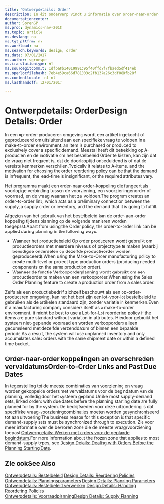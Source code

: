 ```yaml
---
title: 'Ontwerpdetails: Order'
description: In dit onderwerp vindt u informatie over order-naar-order-koppelingen in een omgeving waarin op order wordt geproduceerd.
documentationcenter: 
author: SorenGP
ms.prod: dynamics-nav-2018
ms.topic: article
ms.devlang: na
ms.tgt_pltfrm: na
ms.workload: na
ms.search.keywords: design, order
ms.date: 07/01/2017
ms.author: sgroespe
ms.translationtype: HT
ms.sourcegitcommit: 1dfba8b14019991c95f40ffd5f7fbaed5df414eb
ms.openlocfilehash: 7eb4e59ca66d781003c2fb135a26c3df088fb28f
ms.contentlocale: nl-nl
ms.lasthandoff: 12/01/2017

---
```

# <a name="design-details-order"></a><span data-ttu-id="8773a-103">Ontwerpdetails: Order</span><span class="sxs-lookup"><span data-stu-id="8773a-103">Design Details: Order</span></span>
<span data-ttu-id="8773a-104">In een op-order-produceren omgeving wordt een artikel ingekocht of geproduceerd om uitsluitend aan een specifieke vraag te voldoen.</span><span class="sxs-lookup"><span data-stu-id="8773a-104">In a make-to-order environment, an item is purchased or produced to exclusively cover a specific demand.</span></span> <span data-ttu-id="8773a-105">Meestal heeft dit betrekking op A-producten en de motivatie om het bestelbeleid Order te kiezen, kan zijn dat de vraag niet frequent is, dat de doorlooptijd onbeduidend is of dat de vereiste kenmerken verschillen.</span><span class="sxs-lookup"><span data-stu-id="8773a-105">Typically it relates to A-items, and the motivation for choosing the order reordering policy can be that the demand is infrequent, the lead-time is insignificant, or the required attributes vary.</span></span>  
  
<span data-ttu-id="8773a-106">Het programma maakt een order-naar-order-koppeling die fungeert als voorlopige verbinding tussen de voorziening, een voorzieningenorder of voorraad, en de vraag waaraan het zal voldoen.</span><span class="sxs-lookup"><span data-stu-id="8773a-106">The program creates an order-to-order link, which acts as a preliminary connection between the supply, a supply order or inventory, and the demand that it is going to fulfill.</span></span>  
  
<span data-ttu-id="8773a-107">Afgezien van het gebruik van het bestelbeleid kan de order-aan-order koppeling tijdens planning op de volgende manieren worden toegepast:</span><span class="sxs-lookup"><span data-stu-id="8773a-107">Apart from using the Order policy, the order-to-order link can be applied during planning in the following ways:</span></span>  
  
* <span data-ttu-id="8773a-108">Wanneer het productiebeleid Op order produceren wordt gebruikt om productieorders met meerdere niveaus of projecttype te maken (waarbij benodigde onderdelen op dezelfde productieorder worden geproduceerd).</span><span class="sxs-lookup"><span data-stu-id="8773a-108">When using the Make-to-Order manufacturing policy to create multi-level or project type production orders (producing needed components on the same production order).</span></span>  
* <span data-ttu-id="8773a-109">Wanneer de functie Verkooporderplanning wordt gebruikt om een productieorder te maken van een verkooporder.</span><span class="sxs-lookup"><span data-stu-id="8773a-109">When using the Sales Order Planning feature to create a production order from a sales order.</span></span>  
  
<span data-ttu-id="8773a-110">Zelfs als een productiebedrijf zichzelf beschouwt als een op-order-produceren omgeving, kan het het best zijn een lot-voor-lot bestelbeleid te gebruiken als de artikelen standaard zijn, zonder variatie in kenmerken.</span><span class="sxs-lookup"><span data-stu-id="8773a-110">Even if a manufacturing company considers itself as a make-to-order environment, it might be best to use a Lot-for-Lot reordering policy if the items are pure standard without variation in attributes.</span></span> <span data-ttu-id="8773a-111">Hierdoor gebruikt het systeem niet-geplande voorraad en worden verkooporders alleen gecumuleerd met dezelfde verzenddatum of binnen een bepaalde periode.</span><span class="sxs-lookup"><span data-stu-id="8773a-111">As a result, the system will use unplanned inventory and only accumulates sales orders with the same shipment date or within a defined time bucket.</span></span>  
  
## <a name="order-to-order-links-and-past-due-dates"></a><span data-ttu-id="8773a-112">Order-naar-order koppelingen en overschreden vervaldatums</span><span class="sxs-lookup"><span data-stu-id="8773a-112">Order-to-Order Links and Past Due Dates</span></span>  
<span data-ttu-id="8773a-113">In tegenstelling tot de meeste combinaties van voorziening en vraag, worden gekoppelde orders met vervaldatums voor de begindatum van de planning, volledig door het systeem gepland.</span><span class="sxs-lookup"><span data-stu-id="8773a-113">Unlike most supply-demand sets, linked orders with due dates before the planning starting date are fully planned for by the system.</span></span> <span data-ttu-id="8773a-114">De bedrijfsreden voor deze uitzondering is dat specifieke vraag-voorzieningcombinaties moeten worden gesynchroniseerd tot aan uitvoering.</span><span class="sxs-lookup"><span data-stu-id="8773a-114">The business reason for this exception is that specific demand-supply sets must be synchronized through to execution.</span></span> <span data-ttu-id="8773a-115">Zie voor meer informatie over de bevroren zone die de meeste vraag/voorziening toepast [Ontwerpdetails: Werken met orders voor de geplande begindatum](design-details-dealing-with-orders-before-the-planning-starting-date.md).</span><span class="sxs-lookup"><span data-stu-id="8773a-115">For more information about the frozen zone that applies to most demand-supply types, see [Design Details: Dealing with Orders Before the Planning Starting Date](design-details-dealing-with-orders-before-the-planning-starting-date.md).</span></span>  
  
## <a name="see-also"></a><span data-ttu-id="8773a-116">Zie ook</span><span class="sxs-lookup"><span data-stu-id="8773a-116">See Also</span></span>  
<span data-ttu-id="8773a-117">[Ontwerpdetails: Bestelbeleid](design-details-reordering-policies.md) </span><span class="sxs-lookup"><span data-stu-id="8773a-117">[Design Details: Reordering Policies](design-details-reordering-policies.md) </span></span>  
<span data-ttu-id="8773a-118">[Ontwerpdetails: Planningsparameters](design-details-planning-parameters.md) </span><span class="sxs-lookup"><span data-stu-id="8773a-118">[Design Details: Planning Parameters](design-details-planning-parameters.md) </span></span>  
<span data-ttu-id="8773a-119">[Ontwerpdetails: Bestelbeleid verwerken](design-details-handling-reordering-policies.md) </span><span class="sxs-lookup"><span data-stu-id="8773a-119">[Design Details: Handling Reordering Policies](design-details-handling-reordering-policies.md) </span></span>  
[<span data-ttu-id="8773a-120">Ontwerpdetails: Voorraadplanning</span><span class="sxs-lookup"><span data-stu-id="8773a-120">Design Details: Supply Planning</span></span>](design-details-supply-planning.md)
